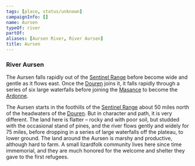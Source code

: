 ```yaml
---
tags: [place, status/unknown]
campaignInfo: []
name: Aursen
typeOf: river
partOf:
aliases: [Aursen River, River Aursen]
title: Aursen
---
```


### River Aursen
The Aursen falls rapidly out of the [Sentinel Range](<../../sentinel-range/sentinel-range.md>) before become wide and gentle as it flows east. Once the [Douren](<./douren.md>) joins it, it falls rapidly through a series of six large waterfalls before joining the [Masance](<./masance.md>) to become the [Ardonne](<./ardonne.md>).

The Aursen starts in the foothills of the [Sentinel Range](<../../sentinel-range/sentinel-range.md>) about 50 miles north of the headwaters of the [Douren](<./douren.md>). But in character and path, it is very different. The land here is flatter – rocky and with poor soil, but studded with the occasional stand of pines, and the river flows gently and widely for 75 miles, before dropping in a series of large waterfalls off the plateau, to lower ground. The land around the Aursen is marshy and productive, although hard to farm. A small lizardfolk community lives here since time immemorial, and they are much honored for the welcome and shelter they gave to the first refugees.